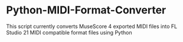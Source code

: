 # Python-MIDI-Format-Converter
 This script currently converts MuseScore 4 exported MIDI files into FL Studio 21 MIDI compatible format files using Python
